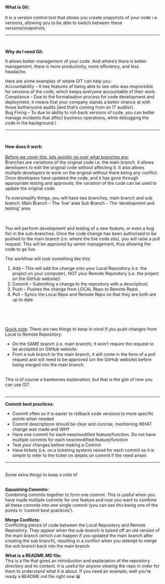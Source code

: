 **What is Git:**\
<br>
It is a version control tool that allows you create snapshots of your code i.e. versions, allowing you to be able to switch between these versions/snapshots.

---
<br>

**Why do I need Git:**


It allows better management of your code. And where’s there is better management, there is more productivity, more efficiency, and less headache.

Here are some examples of where GIT can help you:\
Accountability – It has features of being able to see who was responsible for versions of the code, which keeps everyone accountable of their work.\
Compliance – Due to the formalisation process for code development and deployment, it means that your company stands a better chance at with those bothersome audits (and that’s coming from an IT auditor).\
Bug Fixing – To due to ability to roll-back versions of code, you can better manage incidents that affect business operations, while debugging the code in the background.\


---
<br>

**How does it work:**\
<br>
<u>Before we cover this, lets quickly go over what branches are;</u>\
Branches are variations of the original code i.e. the main branch. It allows developers to edit the original code without affecting it. It also allows multiple developers to work on the original without there being any conflict. Once developers have updated the code, and it has gone through appropriate testing and approvals, the variation of the code can be used to update the original code.


To oversimplify things, you will have two branches, main branch and sub branch:
Main Branch – The ‘live’ area
Sub Branch – The ‘development and testing’ area

<br>
<br>
You will perform development and testing of a new feature, or even a bug fix) in the sub-branches. Once the code change has been authorised to be pushed to the main branch (i.e. where the live code sits), you will raise a pull request. This will be approved by senior management, thus allowing the code to go live.

<br>

The workflow will look something like this:


1) Add – This will add the change onto your Local Repository (i.e. the project on your computer), NOT your Remote Repository (i.e. the project on the GitHub website)\
2) Commit – Submitting a change to the repository with a description\
3) Push – Pushes the change from LOCAL Repo to Remote Repo\
4) Pull – Syncs the Local Repo and Remote Repo so that they are both are up to date
<br>
<br>
<br>

<u>Quick note</u>: There are two things to keep in mind If you push changes from Local to Remote Repository:
-	On the SAME branch (i.e. main branch), it won’t require the request to be accepted on GitHub website.
-	From a sub branch to the main branch, it will come in the form of a pull request and will need to be approved (on the GitHub website) before being merged into the main branch.

<br>
This is of course a barebones explanation, but that is the gist of how you can use GIT.
<br>
<br>

---
**Commit best practices:**
-	Commit often so it is easier to rollback code versions to more specific points when needed
-	Commit descriptions should be clear and concise, mentioning WHAT change was made and WHY
-	Have one commit for each new/modified feature/function. Do not have multiple commits for each new/modified feature/function
-	Test your changes before making a Commit
-	Have tickets (i.e. on a ticketing system) raised for each commit so it is simple to refer to the ticket on details on commit if the need arises

---
<br>
Some extra things to keep a note of
<br>
<br>

**Squashing Commits:**\
Combining commits together to form one commit. This is useful when you have made multiple commits for one feature and now you want to combine all these commits into one single commit (you can see this being one of the points in ‘commit best practices’).

**Merge Conflicts:**\
Conflicting pieces of code between the Local Repository and Remote Repository. They appear when the sub-branch is based off an old version of the main branch (which can happen if you updated the main branch after creating the sub branch), resulting in a conflict when you attempt to merge the sub branch back into the main branch


**What is a README.MD file:**\
This is a file that gives an introduction and explanation of the repository directory and its content. It is useful for anyone viewing the repo in order for them to understand what it is about. If you need an example, well you’re ready a README.md file right now 😀







